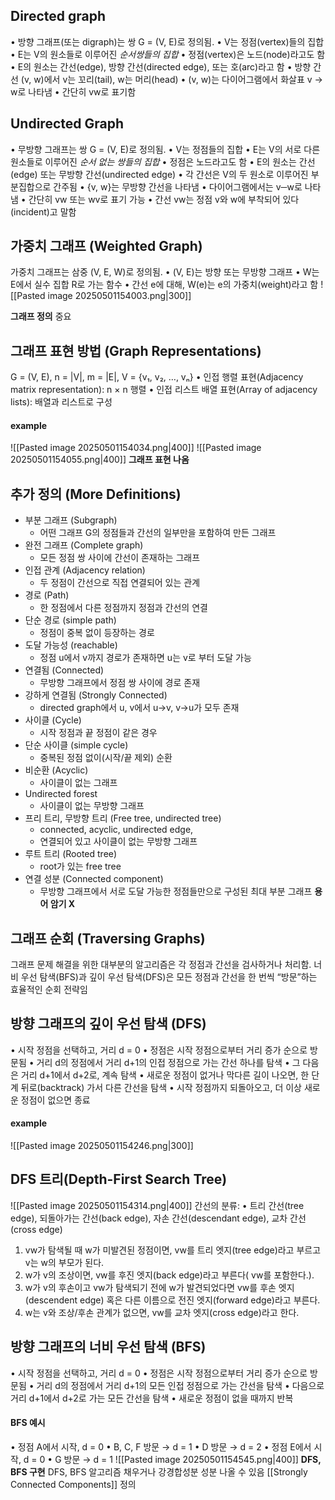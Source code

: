 ## Directed graph
•	방향 그래프(또는 digraph)는 쌍 G = (V, E)로 정의됨.
•	V는 정점(vertex)들의 집합
•	E는 V의 원소들로 이루어진 *순서쌍들의 집합*
	•	정점(vertex)은 노드(node)라고도 함
	•	E의 원소는 간선(edge), 방향 간선(directed edge), 또는 호(arc)라고 함
	•	방향 간선 (v, w)에서 v는 꼬리(tail), w는 머리(head)
	•	(v, w)는 다이어그램에서 화살표 v → w로 나타냄
	•	간단히 vw로 표기함
## Undirected Graph
•	무방향 그래프는 쌍 G = (V, E)로 정의됨.
•	V는 정점들의 집합
•	E는 V의 서로 다른 원소들로 이루어진 *순서 없는 쌍들의 집합*
	•	정점은 노드라고도 함
	•	E의 원소는 간선(edge) 또는 무방향 간선(undirected edge)
	•	각 간선은 V의 두 원소로 이루어진 부분집합으로 간주됨
	•	{v, w}는 무방향 간선을 나타냄
	•	다이어그램에서는 v─w로 나타냄
	•	간단히 vw 또는 wv로 표기 가능
	•	간선 vw는 정점 v와 w에 부착되어 있다(incident)고 말함
## 가중치 그래프 (Weighted Graph)
가중치 그래프는 삼중 (V, E, W)로 정의됨.
	•	(V, E)는 방향 또는 무방향 그래프
	•	W는 E에서 실수 집합 R로 가는 함수
	•	간선 e에 대해, W(e)는 e의 가중치(weight)라고 함
![[Pasted image 20250501154003.png|300]]

**그래프 정의** 중요
## 그래프 표현 방법 (Graph Representations)
G = (V, E), n = |V|, m = |E|, V = {v₁, v₂, …, vₙ}
•	인접 행렬 표현(Adjacency matrix representation): n × n 행렬
•	인접 리스트 배열 표현(Array of adjacency lists): 배열과 리스트로 구성
#### example
![[Pasted image 20250501154034.png|400]]
![[Pasted image 20250501154055.png|400]]
**그래프 표현 나옴**
## 추가 정의 (More Definitions)
- 부분 그래프 (Subgraph)
	- 어떤 그래프 G의 정점들과 간선의 일부만을 포함하여 만든 그래프
- 완전 그래프 (Complete graph)
	- 모든 정점 쌍 사이에 간선이 존재하는 그래프
- 인접 관계 (Adjacency relation)
	- 두 정점이 간선으로 직접 연결되어 있는 관계
- 경로 (Path)
	- 한 정점에서 다른 정점까지 정점과 간선의 연결
- 단순 경로 (simple path)
	- 정점이 중복 없이 등장하는 경로
- 도달 가능성 (reachable)
	- 정점 u에서 v까지 경로가 존재하면 u는 v로 부터 도달 가능
- 연결됨 (Connected)
	- 무방향 그래프에서 정점 쌍 사이에 경로 존재
- 강하게 연결됨 (Strongly Connected)
	- directed graph에서 u, v에서 u->v, v->u가 모두 존재
- 사이클 (Cycle)
	- 시작 정점과 끝 정점이 같은 경우
- 단순 사이클 (simple cycle)
	- 중복된 정점 없이(시작/끝 제외) 순환 
- 비순환 (Acyclic)
	- 사이클이 없는 그래프
- Undirected forest
	- 사이클이 없는 무방향 그래프
- 프리 트리, 무방향 트리 (Free tree, undirected tree)
	- connected, acyclic, undirected edge, 
	- 연결되어 있고 사이클이 없는 무방향 그래프
- 루트 트리 (Rooted tree)
	- root가 있는 free tree
- 연결 성분 (Connected component)
	- 무방향 그래프에서 서로 도달 가능한 정점들만으로 구성된 최대 부분 그래프
**용어 암기 X**
## 그래프 순회 (Traversing Graphs)
그래프 문제 해결을 위한 대부분의 알고리즘은 각 정점과 간선을 검사하거나 처리함.
너비 우선 탐색(BFS)과 깊이 우선 탐색(DFS)은 모든 정점과 간선을 한 번씩 “방문”하는 효율적인 순회 전략임
## 방향 그래프의 깊이 우선 탐색 (DFS)
•	시작 정점을 선택하고, 거리 d = 0
•	정점은 시작 정점으로부터 거리 증가 순으로 방문됨
•	거리 d의 정점에서 거리 d+1의 인접 정점으로 가는 간선 하나를 탐색
•	그 다음은 거리 d+1에서 d+2로, 계속 탐색
•	새로운 정점이 없거나 막다른 길이 나오면, 한 단계 뒤로(backtrack) 가서 다른 간선을 탐색
•	시작 정점까지 되돌아오고, 더 이상 새로운 정점이 없으면 종료
#### example
![[Pasted image 20250501154246.png|300]]
## DFS 트리(Depth-First Search Tree)
![[Pasted image 20250501154314.png|400]]
간선의 분류:
•	트리 간선(tree edge), 되돌아가는 간선(back edge), 자손 간선(descendant edge), 교차 간선(cross edge)

1.	vw가 탐색될 때 w가 미발견된 정점이면, vw를 트리 엣지(tree edge)라고 부르고 v는 w의 부모가 된다.
2.	w가 v의 조상이면, vw를 후진 엣지(back edge)라고 부른다( vw를 포함한다.).
3.	w가 v의 후손이고 vw가 탐색되기 전에 w가 발견되었다면 vw를 후손 엣지(descendent edge) 혹은 다른 이름으로 전진 엣지(forward edge)라고 부른다.
4.	w는 v와 조상/후손 관계가 없으면, vw를 교차 엣지(cross edge)라고 한다.
## 방향 그래프의 너비 우선 탐색 (BFS)
•	시작 정점을 선택하고, 거리 d = 0
•	정점은 시작 정점으로부터 거리 증가 순으로 방문됨
•	거리 d의 정점에서 거리 d+1의 모든 인접 정점으로 가는 간선을 탐색
•	다음으로 거리 d+1에서 d+2로 가는 모든 간선을 탐색
•	새로운 정점이 없을 때까지 반복
#### BFS 예시
•	정점 A에서 시작, d = 0
	•	B, C, F 방문 → d = 1
	•	D 방문 → d = 2
•	정점 E에서 시작, d = 0
	•	G 방문 → d = 1
![[Pasted image 20250501154545.png|400]]
**DFS, BFS 구현**
DFS, BFS 알고리즘 채우거나 강경합성분 성분 나올 수 있음
[[Strongly Connected Components]] 정의